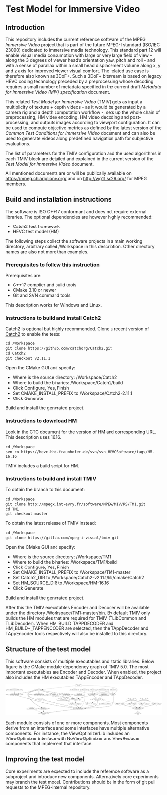 # Test Model for Immersive Video

## Introduction

This repository includes the current reference software of the MPEG _Immersive
Video_ project that is part of the future MPEG-I standard (ISO/IEC 23090) 
dedicated to immersive media technology. This standard part 12 will enable 
visual media consumption with large or very large field of view – along the 3 
degrees of viewer head’s orientation yaw, pitch and roll - and with a sense of 
parallax within a small head displacement volume along x, y and z axis for 
improved viewer visual comfort. The related use case is therefore also known as 
3DoF+. Such a 3DoF+ bitstream is based on legacy HEVC coding technology preceded
by a preprocessing whose decoding requires a small number of metadata specified 
in the current draft _Metadata for Immersive Video (MIV) specification_ document.

This related _Test Model for Immersive Video_ (TMIV) gets as input a 
multiplicity of texture + depth videos - as it would be generated by a camera 
rig and a depth computation workflow -, sets up the whole chain of
preprocessing, HM video encoding, HM video decoding and post-processing, and 
outputs images according to viewport configuration. It can be used to compute 
objective metrics as defined by the latest version of the _Common Test 
Conditions for Immersive Video_ document and can also be used to generate videos 
along predefined navigation path for subjective evaluations. 

The list of parameters for the TMIV configuration and the used algorithms in 
each TMIV block are detailed and explained in the current version of the _Test 
Model for Immersive Video_ document.

All mentioned documents are or will be publically available on
https://mpeg.chiariglione.org/ and on http://wg11.sc29.org/ for MPEG members.

## Build and installation instructions

The software is ISO C++17 conformant and does not require external libraries. 
The optional dependencies are however highly recommended:

 *	Catch2 test framework
 *	HEVC test model (HM)
	
The following steps collect the software projects in a main working directory,
arbitrary called /Workspace in this description. Other directory names are also
not more than examples.

### Prerequisites to follow this instruction

Prerequisites are:

  * C++17 compiler and build tools
  * CMake 3.10 or newer
  * Git and SVN command tools

This description works for Windows and Linux. 

### Instructions to build and install Catch2

Catch2 is optional but highly recommended. Clone a recent version of
[Catch2](https://github.com/catchorg/Catch2.git) to enable the tests:

    cd /Workspace
    git clone https://github.com/catchorg/Catch2.git
    cd Catch2
    git checkout v2.11.1

Open the CMake GUI and specify:

  * Where is the source directory: /Workspace/Catch2
  * Where to build the binaries: /Workspace/Catch2/build
  * Click Configure, Yes, Finish
  * Set CMAKE_INSTALL_PREFIX to /Workspace/Catch2-2.11.1
  * Click Generate

Build and install the generated project.

### Instructions to download HM

Look in the CTC document for the version of HM and corresponding URL. This
description uses 16.16.

    cd /Workspace
    svn co https://hevc.hhi.fraunhofer.de/svn/svn_HEVCSoftware/tags/HM-16.16

TMIV includes a build script for HM.

### Instructions to build and install TMIV

To obtain the branch to this document:

    cd /Workspace
    git clone http://mpegx.int-evry.fr/software/MPEG/MIV/RS/TM1.git
    cd TM1
    git checkout master
    
To obtain the latest release of TMIV instead:

    cd /Workspace
    git clone https://gitlab.com/mpeg-i-visual/tmiv.git
    
Open the CMake GUI and specify:

  * Where is the source directory: /Workspace/TM1
  * Where to build the binaries: /Workspace/TM1/build
  * Click Configure, Yes, Finish
  * Set CMAKE_INSTALL_PREFIX to /Workspace/TM1-master
  * Set Catch2_DIR to /Workspace/Catch2-v2.11.1/lib/cmake/Catch2
  * Set HM_SOURCE_DIR to /Workspace/HM-16.16
  * Click Generate

Build and install the generated project. 

After this the TMIV executables Encoder and Decoder will be available under the
directory /Workspace/TM1-master/bin. By default TMIV only builds the HM modules
that are required for TMIV (TLibCommon and TLibDecoder). When
HM_BUILD_TAPPDECODER and HM_BUILD¬_TAPPENCODER are selected, then the
TAppDecoder and TAppEncoder tools respectively will also be installed to this
directory. 

## Structure of the test model

This software consists of multiple executables and static libraries. Below
figure is the CMake module dependency graph of TMIV 5.0. The most important
executables are Encoder and Decoder. When enabled, the project also includes the
HM executables TAppEncoder and TAppDecoder.

![CMake module graph](doc/module_graph.png)

Each module consists of one or more components. Most components derive from an
interface and some interfaces have multiple alternative components. For instance,
the ViewOptimizerLib includes an IViewOptimizer interface with NoViewOptimizer
and ViewReducer components that implement that interface.

## Improving the test model

Core experiments are expected to include the reference software as a subproject
and introduce new components. Alternatively core experiments may branch the test 
model. Contributions should be in the form of git pull requests to the
MPEG-internal repository.
